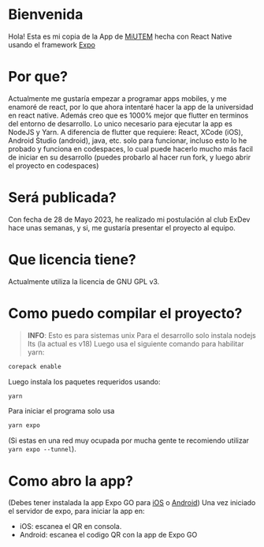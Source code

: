 # Bienvenida
Hola! Esta es mi copia de la App de [MiUTEM](https://github.com/exdevutem/mi-utem) hecha con React Native usando el framework [Expo](https://expo.dev)

# Por que?
Actualmente me gustaría empezar a programar apps mobiles, y me enamoré de react, por lo que ahora intentaré hacer la app de la universidad en react native. Además creo que es 1000% mejor que flutter en terminos
del entorno de desarrollo. Lo unico necesario para ejecutar la app es NodeJS y Yarn. A diferencia de flutter que requiere: React, XCode (iOS), Android Studio (android), java, etc. solo para funcionar, incluso
esto lo he probado y funciona en codespaces, lo cual puede hacerlo mucho más facil de iniciar en su desarrollo (puedes probarlo al hacer run fork, y luego abrir el proyecto en codespaces)

# Será publicada?
Con fecha de 28 de Mayo 2023, he realizado mi postulación al club ExDev hace unas semanas, y si, me gustaría presentar el proyecto al equipo.

# Que licencia tiene?
Actualmente utiliza la licencia de GNU GPL v3. 

# Como puedo compilar el proyecto?
> **INFO**:
> Esto es para sistemas unix
Para el desarrollo solo instala nodejs lts (la actual es v18)
Luego usa el siguiente comando para habilitar yarn:
```sh
corepack enable
```
Luego instala los paquetes requeridos usando:
```sh
yarn
```

Para iniciar el programa solo usa
```sh
yarn expo
````
(Si estas en una red muy ocupada por mucha gente te recomiendo utilizar `yarn expo --tunnel`).

# Como abro la app?
(Debes tener instalada la app Expo GO para [iOS](https://itunes.apple.com/app/apple-store/id982107779) o [Android](https://play.google.com/store/apps/details?id=host.exp.exponent&referrer=www))
Una vez iniciado el servidor de expo, para iniciar la app en:
- iOS: escanea el QR en consola.
- Android: escanea el codigo QR con la app de Expo GO
